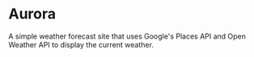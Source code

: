 # Aurora 

A simple weather forecast site that uses Google's Places API and Open Weather API to display the current weather. 
